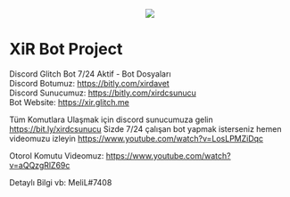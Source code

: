 <p align="center"><a href="https://bit.ly/xirdcsunucu" target="_blank"><img src="https://i.postimg.cc/6p1LGw3M/xirbrand.png"></a></p>

<p align="center"><h1>XiR Bot Project</h1></p>

Discord Glitch Bot 7/24 Aktif - Bot Dosyaları
<br>
Discord Botumuz: https://bitly.com/xirdavet
<br>
Discord Sunucumuz: https://bitly.com/xirdcsunucu
<br>
Bot Website: https://xir.glitch.me

Tüm Komutlara Ulaşmak için discord sunucumuza gelin https://bit.ly/xirdcsunucu Sizde 7/24 çalışan bot yapmak isterseniz hemen videomuzu izleyin
https://www.youtube.com/watch?v=LosLPMZiDqc

Otorol Komutu Videomuz:
https://www.youtube.com/watch?v=aQQzgRlZ69c

Detaylı Bilgi vb: MeliL#7408
